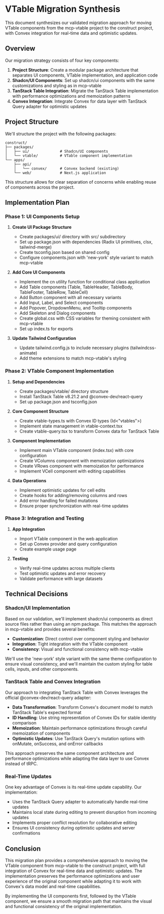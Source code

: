# VTable Migration Synthesis

This document synthesizes our validated migration approach for moving VTable components from the mcp-vtable project to the construct project, with Convex integration for real-time data and optimistic updates.

## Overview

Our migration strategy consists of four key components:

1. **Project Structure**: Create a modular package architecture that separates UI components, VTable implementation, and application code
2. **Shadcn/UI Components**: Set up shadcn/ui components with the same customizations and styling as in mcp-vtable
3. **TanStack Table Integration**: Migrate the TanStack Table implementation with performance optimizations and memoization patterns
4. **Convex Integration**: Integrate Convex for data layer with TanStack Query adapter for optimistic updates

## Project Structure

We'll structure the project with the following packages:

```
construct/
├── packages/
│   ├── ui/              # Shadcn/UI components
│   └── vtable/          # VTable component implementation
└── apps/
    ├── api/
    │   └── convex/      # Convex backend (existing)
    └── web/             # Next.js application
```

This structure allows for clear separation of concerns while enabling reuse of components across the project.

## Implementation Plan

### Phase 1: UI Components Setup

1. **Create UI Package Structure**

   - Create packages/ui/ directory with src/ subdirectory
   - Set up package.json with dependencies (Radix UI primitives, clsx, tailwind-merge)
   - Create tsconfig.json based on shared config
   - Configure components.json with 'new-york' style variant to match mcp-vtable

2. **Add Core UI Components**

   - Implement the cn utility function for conditional class application
   - Add Table components (Table, TableHeader, TableBody, TableFooter, TableRow, TableCell)
   - Add Button component with all necessary variants
   - Add Input, Label, and Select components
   - Add Popover, DropdownMenu, and Tooltip components
   - Add Skeleton and Dialog components
   - Create global.css with CSS variables for theming consistent with mcp-vtable
   - Set up index.ts for exports

3. **Update Tailwind Configuration**
   - Update tailwind.config.js to include necessary plugins (tailwindcss-animate)
   - Add theme extensions to match mcp-vtable's styling

### Phase 2: VTable Component Implementation

1. **Setup and Dependencies**

   - Create packages/vtable/ directory structure
   - Install TanStack Table v8.21.2 and @convex-dev/react-query
   - Set up package.json and tsconfig.json

2. **Core Component Structure**

   - Create vtable-types.ts with Convex ID types (Id<"vtables">)
   - Implement state management in vtable-context.tsx
   - Create vtable-query.tsx to transform Convex data for TanStack Table

3. **Component Implementation**

   - Implement main VTable component (index.tsx) with core configuration
   - Create VColumns component with memoization optimizations
   - Create VRows component with memoization for performance
   - Implement VCell component with editing capabilities

4. **Data Operations**
   - Implement optimistic updates for cell edits
   - Create hooks for adding/removing columns and rows
   - Add error handling for failed mutations
   - Ensure proper synchronization with real-time updates

### Phase 3: Integration and Testing

1. **App Integration**

   - Import VTable component in the web application
   - Set up Convex provider and query configuration
   - Create example usage page

2. **Testing**
   - Verify real-time updates across multiple clients
   - Test optimistic updates and error recovery
   - Validate performance with large datasets

## Technical Decisions

### Shadcn/UI Implementation

Based on our validation, we'll implement shadcn/ui components as direct source files rather than using an npm package. This matches the approach in mcp-vtable and provides several benefits:

- **Customization**: Direct control over component styling and behavior
- **Integration**: Tight integration with the VTable component
- **Consistency**: Visual and functional consistency with mcp-vtable

We'll use the 'new-york' style variant with the same theme configuration to ensure visual consistency, and we'll maintain the custom styling for table cells, inputs, and other components.

### TanStack Table and Convex Integration

Our approach to integrating TanStack Table with Convex leverages the official @convex-dev/react-query adapter:

- **Data Transformation**: Transform Convex's document model to match TanStack Table's expected format
- **ID Handling**: Use string representation of Convex IDs for stable identity comparison
- **Memoization**: Maintain performance optimizations through careful memoization of components
- **Optimistic Updates**: Use TanStack Query's mutation options with onMutate, onSuccess, and onError callbacks

This approach preserves the same component architecture and performance optimizations while adapting the data layer to use Convex instead of tRPC.

### Real-Time Updates

One key advantage of Convex is its real-time update capability. Our implementation:

- Uses the TanStack Query adapter to automatically handle real-time updates
- Maintains local state during editing to prevent disruption from incoming updates
- Implements proper conflict resolution for collaborative editing
- Ensures UI consistency during optimistic updates and server confirmations

## Conclusion

This migration plan provides a comprehensive approach to moving the VTable component from mcp-vtable to the construct project, with full integration of Convex for real-time data and optimistic updates. The implementation preserves the performance optimizations and user experience of the original component while adapting it to work with Convex's data model and real-time capabilities.

By implementing the UI components first, followed by the VTable component, we ensure a smooth migration path that maintains the visual and functional consistency of the original implementation.
